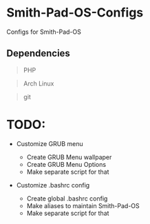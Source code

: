 # Smith-Pad-OS-Configs
Configs for Smith-Pad-OS

## Dependencies 

> PHP

> Arch Linux 

> git


# TODO: 

* Customize GRUB menu 
	* Create GRUB Menu wallpaper
	* Create GRUB Menu Options
	* Make separate script for that 


* Customize .bashrc config 
	* Create global .bashrc config 
	* Make aliases to maintain Smith-Pad-OS
	* Make separate script for that
